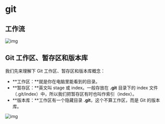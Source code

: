 # git

## 工作流

![img](https://www.runoob.com/wp-content/uploads/2015/02/git-process.png)

## Git 工作区、暂存区和版本库

我们先来理解下 Git 工作区、暂存区和版本库概念：

- **工作区：**就是你在电脑里能看到的目录。
- **暂存区：**英文叫 stage 或 index。一般存放在 **.git** 目录下的 index 文件（.git/index）中，所以我们把暂存区有时也叫作索引（index）。
- **版本库：**工作区有一个隐藏目录 **.git**，这个不算工作区，而是 Git 的版本库。

![img](https://www.runoob.com/wp-content/uploads/2015/02/1352126739_7909.jpg)

